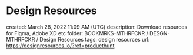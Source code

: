 # Design Resources

created: March 28, 2022 11:09 AM (UTC)
description: Download resources for Figma, Adobe XD etc
folder: BOOKMRKS-MTHRFCKR / DESGN-MTHRFCKR / Design Resources
tags: design resources
url: https://designresources.io/?ref=producthunt